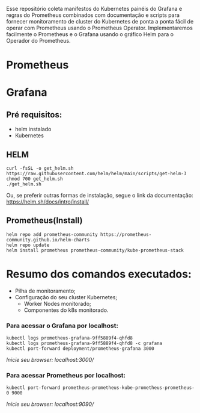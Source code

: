  Esse repositório coleta manifestos do Kubernetes painéis do Grafana e regras do Prometheus combinados com documentação e scripts para fornecer monitoramento de cluster do Kubernetes de ponta a ponta fácil de operar com Prometheus usando o Prometheus Operator. Implementaremos facilmente o Prometheus e o Grafana usando o gráfico Helm para o Operador do Prometheus.

# Prometheus


# Grafana


## Pré requisitos:
- helm instalado
- Kubernetes 

## HELM

```
curl -fsSL -o get_helm.sh https://raw.githubusercontent.com/helm/helm/main/scripts/get-helm-3
chmod 700 get_helm.sh
./get_helm.sh 
```
Ou, se preferir outras formas de instalação, segue o link da documentação: https://helm.sh/docs/intro/install/

## Prometheus(Install)

```
helm repo add prometheus-community https://prometheus-community.github.io/helm-charts
helm repo update
helm install prometheus prometheus-community/kube-prometheus-stack
```
# Resumo dos comandos executados:

 * Pilha de monitoramento;
 * Configuração do seu cluster Kubernetes;
   - Worker Nodes monitorado;
   - Componentes do k8s monitorado.

### Para acessar o Grafana por localhost:
```
kubectl logs prometheus-grafana-9ff5889f4-qhfd8 
kubectl logs prometheus-grafana-9ff5889f4-qhfd8 -c grafana
kubectl port-forward deployment/prometheus-grafana 3000
```

*Inicie seu browser: localhost:3000/*

### Para acessar Prometheus por localhost:
```
kubectl port-forward prometheus-prometheus-kube-prometheus-prometheus-0 9000
```

*Inicie seu browser: localhost:9090/*
